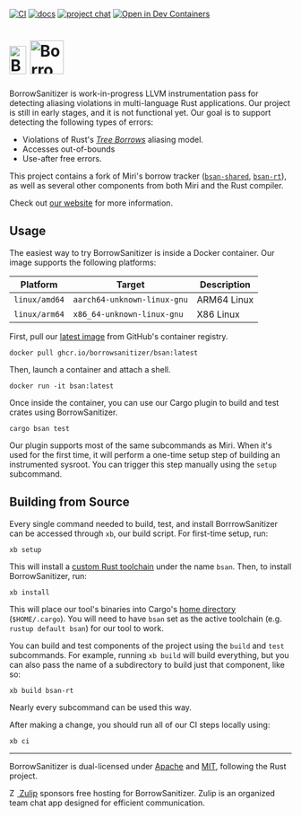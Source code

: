 [![CI](https://github.com/BorrowSanitizer/bsan/actions/workflows/ci.yml/badge.svg)](https://github.com/BorrowSanitizer/bsan/actions/workflows/ci.yml) [![docs](https://github.com/borrow-sanitizer/docs/actions/workflows/docs.yml/badge.svg)](https://borrowsanitizer.com) [![project chat](https://img.shields.io/badge/zulip-join_chat-brightgreen.svg)](https://bsan.zulipchat.com/) [![Open in Dev Containers](https://img.shields.io/static/v1?label=Dev%20Containers&message=Open&color=blue)](https://vscode.dev/redirect?url=vscode://ms-vscode-remote.remote-containers/cloneInVolume?url=https://github.com/BorrowSanitizer/bsan)

# <a href="https://borrowsanitizer.com"><img height="50px" width="30px" src="https://borrowsanitizer.com/images/bsan.svg" alt="BorrowSanitizer" /></a> <a href="https://github.com/BorrowSanitizer/bsan"><picture><source media="(prefers-color-scheme: dark)" height="60px" height="60px" srcset="https://borrowsanitizer.com/images/bsan-text-dark.svg"/><img height="60px" height="60px" src="https://borrowsanitizer.com/images/bsan-text-light.svg" alt="BorrowSanitizer" /></picture></a>

BorrowSanitizer is work-in-progress LLVM instrumentation pass for detecting aliasing violations in multi-language Rust applications. Our project is still in early stages, and it is not functional yet. Our goal is to support detecting the following types of errors:

* Violations of Rust's [*Tree Borrows*](https://perso.crans.org/vanille/treebor/) aliasing model.
* Accesses out-of-bounds
* Use-after free errors.

This project contains a fork of Miri's borrow tracker ([`bsan-shared`](https://github.com/BorrowSanitizer/bsan/tree/main/bsan-shared), [`bsan-rt`](https://github.com/BorrowSanitizer/bsan/tree/main/bsan-rt)), as well as several other components from both Miri and the Rust compiler. 

Check out [our website](https://borrowsanitizer.com) for more information.

## Usage
The easiest way to try BorrowSanitizer is inside a Docker container. Our image supports the following platforms:

|   **Platform**    |         **Target**            | **Description**            |
|-------------------|-------------------------------|----------------------------|
|   `linux/amd64`   | `aarch64-unknown-linux-gnu`   |ARM64 Linux                 |
|   `linux/arm64`   |  `x86_64-unknown-linux-gnu`   |X86 Linux                   |

First, pull our [latest image](https://github.com/BorrowSanitizer/bsan/pkgs/container/bsan) from GitHub's container registry.
```
docker pull ghcr.io/borrowsanitizer/bsan:latest
```
Then, launch a container and attach a shell.
```
docker run -it bsan:latest
```
Once inside the container, you can use our Cargo plugin to build and test crates using BorrowSanitizer. 
```
cargo bsan test
```
Our plugin supports most of the same subcommands as Miri. When it's used for the first time, it will perform a one-time setup step of building an instrumented sysroot. You can trigger this step manually using the `setup` subcommand. 

## Building from Source
Every single command needed to build, test, and install BorrrowSanitizer can be accessed through `xb`, our build script. For first-time setup, run:
```
xb setup
```
This will install a [custom Rust toolchain](https://github.com/BorrowSanitizer/rust) under the name `bsan`.
Then, to install BorrowSanitizer, run:
```
xb install
```
This will place our tool's binaries into Cargo's [home directory](https://doc.rust-lang.org/cargo/guide/cargo-home.html) (`$HOME/.cargo`). You will need to have `bsan` set as the active toolchain (e.g. `rustup default bsan`) for our tool to work. 

You can build and test components of the project using the `build` and `test` subcommands. For example, running `xb build` will build everything, but you can also pass the name of a subdirectory to build just that component, like so:
```
xb build bsan-rt
```
Nearly every subcommand can be used this way. 

After making a change, you should run all of our CI steps locally using:
```
xb ci
```
---
BorrowSanitizer is dual-licensed under [Apache](https://github.com/BorrowSanitizer/bsan/blob/main/LICENSE-APACHE) and [MIT](https://github.com/BorrowSanitizer/bsan/blob/main/LICENSE-MIT), following the Rust project.

[<img src="https://borrowsanitizer.com/images/zulip-icon-circle.svg" alt="Zulip" style="height: 1em;"/> Zulip](https://zulip.com/) sponsors free hosting for BorrowSanitizer. Zulip is an organized team chat app designed for efficient communication.
